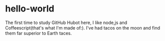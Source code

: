 # hello-world
The first time to study GitHub
Hubot here, I like node,js and Coffeescript(that's what I'm made of:).
I've had tacos on the moon and find them far superior to Earth taces.
